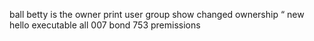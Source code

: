 ball
betty is the owner
print user 
group show
changed ownership 
“
new
hello executable all
007 bond 
753 premissions
